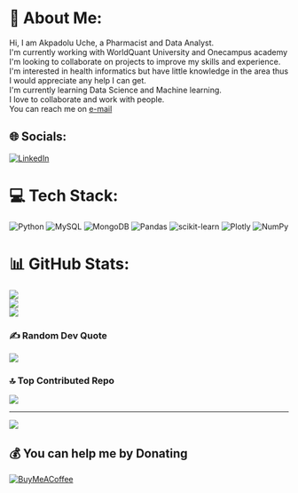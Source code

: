 # 💫 About Me:
Hi, I am Akpadolu Uche, a Pharmacist and Data Analyst. <br> I'm currently working with WorldQuant University and Onecampus academy<br>I'm looking to collaborate on projects to improve my skills and experience. <br>I'm interested in health informatics but have little knowledge in the area thus I would appreciate any help I can get. <br>I'm currently learning Data Science and Machine learning.<br>I love to collaborate and work with people. <br> You can reach me on [e-mail](uche.upwork@gmail.com)


## 🌐 Socials:
[![LinkedIn](https://img.shields.io/badge/LinkedIn-%230077B5.svg?logo=linkedin&logoColor=white)](https://linkedin.com/in/https://www.linkedin.com/in/uche-akpadolu-4bb21b168) 

# 💻 Tech Stack:
![Python](https://img.shields.io/badge/python-3670A0?style=for-the-badge&logo=python&logoColor=ffdd54) ![MySQL](https://img.shields.io/badge/mysql-%2300f.svg?style=for-the-badge&logo=mysql&logoColor=white) ![MongoDB](https://img.shields.io/badge/MongoDB-%234ea94b.svg?style=for-the-badge&logo=mongodb&logoColor=white) ![Pandas](https://img.shields.io/badge/pandas-%23150458.svg?style=for-the-badge&logo=pandas&logoColor=white) ![scikit-learn](https://img.shields.io/badge/scikit--learn-%23F7931E.svg?style=for-the-badge&logo=scikit-learn&logoColor=white) ![Plotly](https://img.shields.io/badge/Plotly-%233F4F75.svg?style=for-the-badge&logo=plotly&logoColor=white) ![NumPy](https://img.shields.io/badge/numpy-%23013243.svg?style=for-the-badge&logo=numpy&logoColor=white)
# 📊 GitHub Stats:
![](https://github-readme-stats.vercel.app/api?username=Uche-Dora&theme=jolly&hide_border=false&include_all_commits=false&count_private=false)<br/>
![](https://github-readme-streak-stats.herokuapp.com/?user=Uche-Dora&theme=jolly&hide_border=false)<br/>
![](https://github-readme-stats.vercel.app/api/top-langs/?username=Uche-Dora&theme=jolly&hide_border=false&include_all_commits=false&count_private=false&layout=compact)

### ✍️ Random Dev Quote
![](https://quotes-github-readme.vercel.app/api?type=horizontal&theme=gruvbox)

### 🔝 Top Contributed Repo
![](https://github-contributor-stats.vercel.app/api?username=Uche-Dora&limit=5&theme=gruvbox&combine_all_yearly_contributions=true)

---
[![](https://visitcount.itsvg.in/api?id=Uche-Dora&icon=0&color=0)](https://visitcount.itsvg.in)

  ## 💰 You can help me by Donating
  [![BuyMeACoffee](https://img.shields.io/badge/Buy%20Me%20a%20Coffee-ffdd00?style=for-the-badge&logo=buy-me-a-coffee&logoColor=black)](https://buymeacoffee.com/https://www.buymeacoffee.com/Uchay3) 

  
<!-- Proudly created with GPRM ( https://gprm.itsvg.in ) -->

<!---
Uche-Dora/Uche-Dora is a ✨ special ✨ repository because its `README.md` (this file) appears on your GitHub profile.
You can click the Preview link to take a look at your changes.
--->
